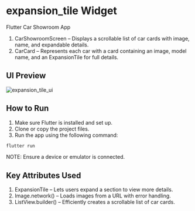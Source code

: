 # expansion_tile Widget

Flutter Car Showroom App

1. CarShowroomScreen – Displays a scrollable list of car cards with image, name, and expandable details.
2. CarCard – Represents each car with a card containing an image, model name, and an ExpansionTile for full details.

## UI Preview
![expansion_tile_ui](https://github.com/user-attachments/assets/dda7b6c2-d412-4660-b33c-e43a5a86e9c4)



## How to Run

1. Make sure Flutter is installed and set up.
2. Clone or copy the project files.
3. Run the app using the following command:

```bash
flutter run
```

NOTE: Ensure a device or emulator is connected.

## Key Attributes Used

1. ExpansionTile – Lets users expand a section to view more details.
2. Image.network() – Loads images from a URL with error handling.
3. ListView.builder() – Efficiently creates a scrollable list of car cards.

